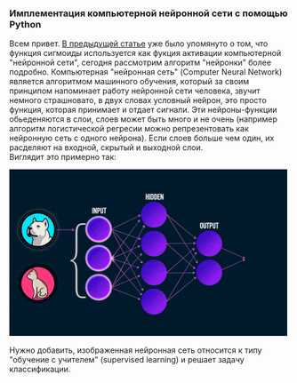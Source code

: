 ### Имплементация компьютерной нейронной сети с помощью Python

Всем привет. [В предыдущей статье](https://vkhvorostianyi.github.io/2019/04/14/logistic-regression-and-regularization.html) уже было упомянуто о том, что функция сигмоиды используется как фукция активации компьютерной "нейронной сети", сегодня рассмотрим алгоритм "нейронки" более подробно. Компьютерная "нейронная сеть" (Computer Neural Network) является алгоритмом машинного обучения, который за своим принципом напоминает работу нейронной сети человека, звучит немного страшновато, в двух словах условный нейрон, это просто функция, которая принимает и отдает сигнали.
Эти нейроны-функции обьеденяются в слои, слоев может быть много и не очень (например алгоритм логистической регресии можно репрезентовать как нейронную сеть с одного нейрона). Если слоев больше чем один, их расделяют на входной, скрытый и выходной слои.  
Виглядит это примерно так:  

![img](/assets/neuronnaya-set.gif)

Нужно добавить, изображенная нейронная сеть относится к типу "обучение с учителем" (supervised learning) и решает задачу классификации. 




